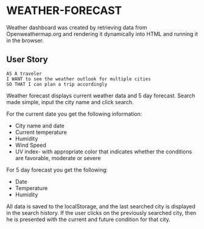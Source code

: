 # WEATHER-FORECAST

Weather dashboard was created by retrieving data from Openweathermap.org and rendering it dynamically into HTML and running it in the browser. 

## User Story

```
AS A traveler
I WANT to see the weather outlook for multiple cities
SO THAT I can plan a trip accordingly
```

Weather forecast displays current weather data and 5 day forecast. Search made simple, input the city name and click search.

 For the current date you get the following information:

* City name and date
* Current temperature
* Humidity
* Wind Speed
* UV index- with appropriate color that indicates whether the conditions are favorable, moderate or severe

For 5 day forecast you get the following:
* Date
* Temperature
* Humidity

All data is saved to the localStorage, and the last searched city is displayed in the search history. If the user clicks on the previously searched city, then he is presented with the current and future condition for that city. 